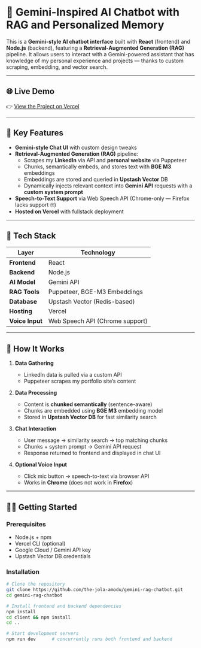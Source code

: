 # 🤖 Gemini-Inspired AI Chatbot with RAG and Personalized Memory

This is a **Gemini-style AI chatbot interface** built with **React** (frontend) and **Node.js** (backend), featuring a **Retrieval-Augmented Generation (RAG)** pipeline. It allows users to interact with a Gemini-powered assistant that has knowledge of my personal experience and projects — thanks to custom scraping, embedding, and vector search.

---

## 🌐 Live Demo

👉 [View the Project on Vercel]([https://your-vercel-project-url.com](https://jairag.vercel.app/))

---

## 🧠 Key Features

- **Gemini-style Chat UI** with custom design tweaks
- **Retrieval-Augmented Generation (RAG)** pipeline:
  - Scrapes my **LinkedIn** via API and **personal website** via Puppeteer
  - Chunks, semantically embeds, and stores text with **BGE M3** embeddings
  - Embeddings are stored and queried in **Upstash Vector** DB
  - Dynamically injects relevant context into **Gemini API** requests with a **custom system prompt**
- **Speech-to-Text Support** via Web Speech API (Chrome-only — Firefox lacks support 🙄)
- **Hosted on Vercel** with fullstack deployment

---

## 🧰 Tech Stack

| Layer         | Technology                        |
|---------------|------------------------------------|
| **Frontend**  | React                              |
| **Backend**   | Node.js                            |
| **AI Model**  | Gemini API                         |
| **RAG Tools** | Puppeteer, BGE-M3 Embeddings       |
| **Database**  | Upstash Vector (Redis-based)       |
| **Hosting**   | Vercel                             |
| **Voice Input** | Web Speech API (Chrome support)  |

---

## 🧪 How It Works

1. **Data Gathering**  
   - LinkedIn data is pulled via a custom API
   - Puppeteer scrapes my portfolio site’s content

2. **Data Processing**  
   - Content is **chunked semantically** (sentence-aware)
   - Chunks are embedded using **BGE M3** embedding model
   - Stored in **Upstash Vector DB** for fast similarity search

3. **Chat Interaction**  
   - User message → similarity search → top matching chunks
   - Chunks + system prompt → Gemini API request
   - Response returned to frontend and displayed in chat UI

4. **Optional Voice Input**  
   - Click mic button → speech-to-text via browser API  
   - Works in **Chrome** (does not work in **Firefox**)

---

## 🧑‍💻 Getting Started

### Prerequisites

- Node.js + npm
- Vercel CLI (optional)
- Google Cloud / Gemini API key
- Upstash Vector DB credentials

### Installation

```bash
# Clone the repository
git clone https://github.com/the-jola-amodu/gemini-rag-chatbot.git
cd gemini-rag-chatbot

# Install frontend and backend dependencies
npm install
cd client && npm install
cd ..

# Start development servers
npm run dev      # concurrently runs both frontend and backend

